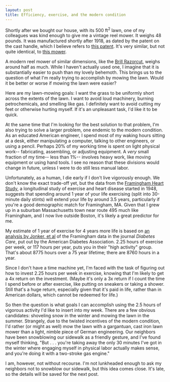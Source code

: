 ```yaml
---
layout: post
title: Efficiency, exercise, and the modern condition
---
```


Shortly after we bought our house, with its 500 ft<sup>2</sup> lawn, one of my colleagues was kind enough to give me a vintage reel mower. It weighs 48 pounds. It was manufactured shortly after 1918, as dated by the patent on the cast handle, which I believe refers to [this patent][1]. It's very similar, but not quite identical, to [this mower][2].

A modern reel mower of similar dimensions, like the [Brill Razorcut][3], weighs around half as much. While I haven't actually used one, I imagine that it is substantially easier to push than my lovely behemoth. This brings us to the question of what I'm really trying to accomplish by mowing the lawn. Would it be better or worse if mowing the lawn were easier?

Here are my lawn-mowing goals: I want the grass to be uniformly short across the extents of the lawn. I want to avoid loud machinery, burning petrochemicals, and smelling like gas. I definitely want to avoid cutting my feet or otherwise hurting myself. If it's an unpleasant task, I'd like it to be quick.

At the same time that I'm looking for the best solution to that problem, I'm also trying to solve a larger problem, one endemic to the modern condition. As an educated American engineer, I spend most of my waking hours sitting at a desk, either manipulating a computer, talking to other engineers, or using a pencil. Perhaps 20% of my working time is spent on light physical work-- fabricating, assembling, or adjusting equipment. A *very* small fraction of my time-- less than 1%-- involves heavy work, like moving equipment or using hand tools. I see no reason that these divisions would change in future, unless I were to do still less manual labor.

Unfortunately, as a human, I die early if I don't live vigorously enough. We don't know the exact trade-off yet, but the data from the [Framingham Heart Study][4], a longitudinal study of exercise and heart disease started in 1948, suggests that spending around 1 year of your life exercising (split into 30-minute daily stints) will extend your life by around 3.5 years, particularly if you're a good demographic match for Framingham, MA. Given that I grew up in a suburban Massachusetts town near route 495 much like Framingham, and I now live outside Boston, it's likely a great predictor for me.

My estimate of 1 year of exercise for 4 years more life is based on [an analysis by Jonker, et al][5] of the Framingham data in the journal _Diabetes Care_, put out by the American Diabetes Association. 2.25 hours of exercise per week, or 117 hours per year, puts you in their "high activity" group. That's about 8775 hours over a 75 year lifetime; there are 8760 hours in a year.

Since I don't have a time machine yet, I'm faced with the task of figuring out how to invest 2.25 hours per week in exercise, knowing that I'm likely to get a 4x return on the investment. (Maybe it's only a 3x return if I count the time I spend before or after exercise, like putting on sneakers or taking a shower. Still that's a huge return, especially given that it's paid in life, rather than in American dollars, which cannot be redeemed for life.)

So then the question is what goals I can accomplish using the 2.5 hours of vigorous activity I'd like to insert into my week. There are a few obvious candidates: shoveling snow in the winter and mowing the lawn in the summer. Strangely, due to the twisted incentives of the modern condition, I'd rather (or might as well) mow the lawn with a gargantuan, cast iron lawn mower than a light, nimble piece of German engineering. Our neighbors have been snowblowing our sidewalk as a friendly gesture, and I've found myself thinking, "But . . . you're taking away the only 30 minutes I've got in the winter where engaging myself in physical labor actually makes sense, and you're doing it with a two-stroke gas engine."

I am, however, not without recourse. I'm not lunkheaded enough to ask my neighbors not to snowblow our sidewalk, but this idea comes close. It's late, so the details will be saved for the next post.

[1]: http://www.google.com/patents?id=KO5WAAAAEBAJ
[2]: http://mammascottage.com/Photos/20/20a.jpg
[3]: http://brill.de/produkte.php?produktgruppe=6&language=EN
[4]: http://www.framinghamheartstudy.org/
[5]: http://care.diabetesjournals.org/content/29/1/38.full.pdf
